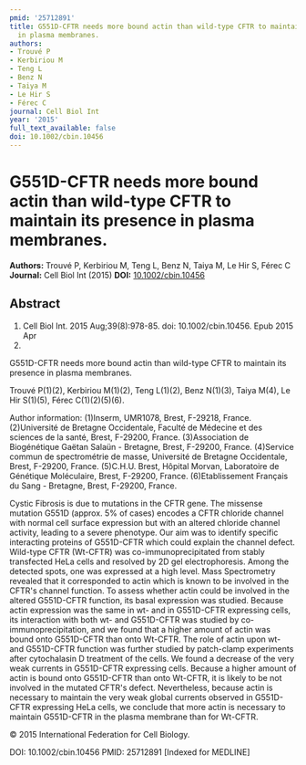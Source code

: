 ```yaml
---
pmid: '25712891'
title: G551D-CFTR needs more bound actin than wild-type CFTR to maintain its presence
  in plasma membranes.
authors:
- Trouvé P
- Kerbiriou M
- Teng L
- Benz N
- Taiya M
- Le Hir S
- Férec C
journal: Cell Biol Int
year: '2015'
full_text_available: false
doi: 10.1002/cbin.10456
---
```


# G551D-CFTR needs more bound actin than wild-type CFTR to maintain its presence in plasma membranes.
**Authors:** Trouvé P, Kerbiriou M, Teng L, Benz N, Taiya M, Le Hir S, Férec C
**Journal:** Cell Biol Int (2015)
**DOI:** [10.1002/cbin.10456](https://doi.org/10.1002/cbin.10456)

## Abstract

1. Cell Biol Int. 2015 Aug;39(8):978-85. doi: 10.1002/cbin.10456. Epub 2015 Apr
8.

G551D-CFTR needs more bound actin than wild-type CFTR to maintain its presence 
in plasma membranes.

Trouvé P(1)(2), Kerbiriou M(1)(2), Teng L(1)(2), Benz N(1)(3), Taiya M(4), Le 
Hir S(1)(5), Férec C(1)(2)(5)(6).

Author information:
(1)Inserm, UMR1078, Brest, F-29218, France.
(2)Université de Bretagne Occidentale, Faculté de Médecine et des sciences de la 
santé, Brest, F-29200, France.
(3)Association de Biogénétique Gaëtan Salaün - Bretagne, Brest, F-29200, France.
(4)Service commun de spectrométrie de masse, Université de Bretagne Occidentale, 
Brest, F-29200, France.
(5)C.H.U. Brest, Hôpital Morvan, Laboratoire de Génétique Moléculaire, Brest, 
F-29200, France.
(6)Etablissement Français du Sang - Bretagne, Brest, F-29200, France.

Cystic Fibrosis is due to mutations in the CFTR gene. The missense mutation 
G551D (approx. 5% of cases) encodes a CFTR chloride channel with normal cell 
surface expression but with an altered chloride channel activity, leading to a 
severe phenotype. Our aim was to identify specific interacting proteins of 
G551D-CFTR which could explain the channel defect. Wild-type CFTR (Wt-CFTR) was 
co-immunoprecipitated from stably transfected HeLa cells and resolved by 2D gel 
electrophoresis. Among the detected spots, one was expressed at a high level. 
Mass Spectrometry revealed that it corresponded to actin which is known to be 
involved in the CFTR's channel function. To assess whether actin could be 
involved in the altered G551D-CFTR function, its basal expression was studied. 
Because actin expression was the same in wt- and in G551D-CFTR expressing cells, 
its interaction with both wt- and G551D-CFTR was studied by 
co-immunoprecipitation, and we found that a higher amount of actin was bound 
onto G551D-CFTR than onto Wt-CFTR. The role of actin upon wt- and G551D-CFTR 
function was further studied by patch-clamp experiments after cytochalasin D 
treatment of the cells. We found a decrease of the very weak currents in 
G551D-CFTR expressing cells. Because a higher amount of actin is bound onto 
G551D-CFTR than onto Wt-CFTR, it is likely to be not involved in the mutated 
CFTR's defect. Nevertheless, because actin is necessary to maintain the very 
weak global currents observed in G551D-CFTR expressing HeLa cells, we conclude 
that more actin is necessary to maintain G551D-CFTR in the plasma membrane than 
for Wt-CFTR.

© 2015 International Federation for Cell Biology.

DOI: 10.1002/cbin.10456
PMID: 25712891 [Indexed for MEDLINE]
